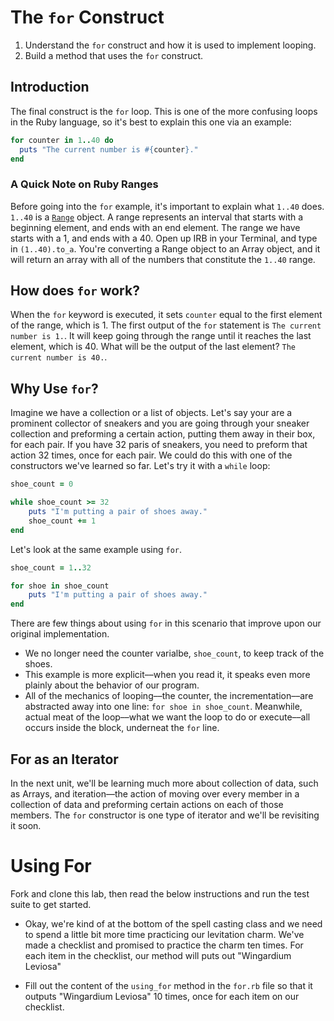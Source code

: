 # The `for` Construct

1. Understand the `for` construct and how it is used to implement looping.
2. Build a method that uses the `for` construct.

## Introduction 

The final construct is the `for` loop. This is one of the more confusing loops in the Ruby language, so it's best to explain this one via an example:

```ruby
for counter in 1..40 do
  puts "The current number is #{counter}."
end
```
### A Quick Note on Ruby Ranges

Before going into the `for` example, it's important to explain what `1..40` does. `1..40` is a [`Range`](http://www.ruby-doc.org/core-2.2.0/Range.html) object. A range represents an interval that starts with a beginning element, and ends with an end element. The range we have starts with a 1, and ends with a 40. Open up IRB in your Terminal, and type in `(1..40).to_a`. You're converting a Range object to an Array object, and it will return an array with all of the numbers that constitute the `1..40` range.

## How does `for` work?
When the `for` keyword is executed, it sets `counter` equal to the first element of the range, which is 1. The first output of the `for` statement is `The current number is 1.`. It will keep going through the range until it reaches the last element, which is 40. What will be the output of the last element? `The current number is 40.`.

## Why Use `for`?

Imagine we have a collection or a list of objects. Let's say your are a prominent collector of sneakers and you are going through your sneaker collection and preforming a certain action, putting them away in their box, for each pair. If you have 32 paris of sneakers, you need to preform that action 32 times, once for each pair. We could do this with one of the constructors we've learned so far. Let's try it with a `while` loop: 

```ruby 
shoe_count = 0 

while shoe_count >= 32
	puts "I'm putting a pair of shoes away."
	shoe_count += 1
end
``` 

Let's look at the same example using `for`. 

```ruby
shoe_count = 1..32

for shoe in shoe_count 
	puts "I'm putting a pair of shoes away."
end
```

There are few things about using `for` in this scenario that improve upon our original implementation. 

* We no longer need the counter varialbe, `shoe_count`, to keep track of the shoes. 
* This example is more explicit––when you read it, it speaks even more plainly about the behavior of our program. 
* All of the mechanics of looping––the counter, the incrementation––are abstracted away into one line: `for shoe in shoe_count`. Meanwhile, actual meat of the loop––what we want the loop to do or execute––all occurs inside the block, underneat the `for` line. 

## For as an Iterator

In the next unit, we'll be learning much more about collection of data, such as Arrays, and iteration––the action of moving over every member in a collection of data and preforming certain actions on each of those members. The `for` constructor is one type of iterator and we'll be revisiting it soon. 


# Using For

Fork and clone this lab, then read the below instructions and run the test suite to get started. 

* Okay, we're kind of at the bottom of the spell casting class and we need to spend a little bit more time practicing our levitation charm. We've made a checklist and promised to practice the charm ten times. For each item in the checklist, our method will puts out "Wingardium Leviosa"

* Fill out the content of the `using_for` method in the `for.rb` file so that it outputs "Wingardium Leviosa" 10 times, once for each item on our checklist.
